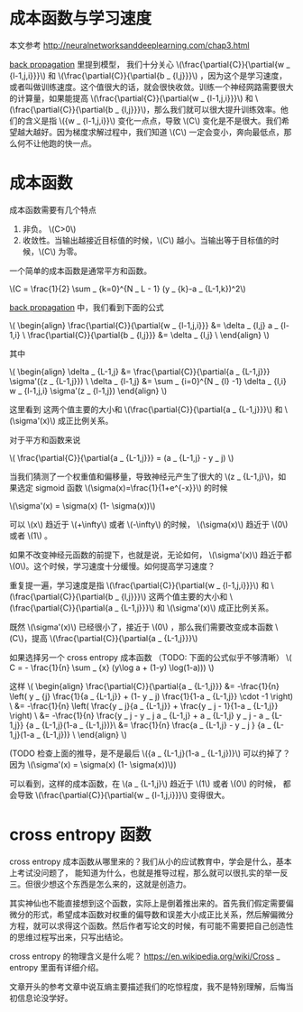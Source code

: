 # 成本函数与学习速度

本文参考 http://neuralnetworksanddeeplearning.com/chap3.html


[back propagation](2017-03-05-backpropagation.html) 里提到模型，
我们十分关心 \\(\frac{\partial{C}}{\partial{w _ {l-1,j,i}}}\\) 和 \\(\frac{\partial{C}}{\partial{b _ {l,j}}}\\) ，因为这个是学习速度，或者叫做训练速度。这个值很大的话，就会很快收敛。训练一个神经网路需要很大的计算量，如果能提高  \\(\frac{\partial{C}}{\partial{w _ {l-1,j,i}}}\\)  和 \\(\frac{\partial{C}}{\partial{b _ {l,j}}}\\)，那么我们就可以很大提升训练效率。他们的含义是指 \\({w _ {l-1,j,i}}\\) 变化一点点，导致 \\(C\\) 变化是不是很大。我们希望越大越好。因为梯度求解过程中，我们知道 \\(C\\) 一定会变小，奔向最低点，那么何不让他跑的快一点。

# 成本函数

成本函数需要有几个特点

1. 非负。 \\(C>0\\)
2. 收敛性。当输出越接近目标值的时候，\\(C\\) 越小。当输出等于目标值的时候，\\(C\\) 为零。

一个简单的成本函数是通常平方和函数。

\\(C = \frac{1}{2} \sum _ {k=0}^{N _ L - 1} (y _ {k}-a _ {L-1,k})^2\\)

[back propagation](2017-03-05-backpropagation.html) 中，我们看到下面的公式

\\(
\begin{align}
\frac{\partial{C}}{\partial{w _ {l-1,j,i}}}
   &= \delta _ {l,j} a _ {l-1,i} \\
\frac{\partial{C}}{\partial{b _ {l,j}}} &=  \delta _ {l,j} \\
\end{align}
\\)

其中

\\(
\begin{align}
\delta _ {L-1,j} &=
\frac{\partial{C}}{\partial{a _ {L-1,j}}} \sigma'({z _ {L-1,j}}) \\
\delta _ {l-1,j} &= \sum _ {i=0}^{N _ {l} -1}
    \delta _ {l,i} w _ {l-1,j,i} \sigma'(z _ {l-1,j})
\end{align}
\\)



这里看到 这两个值主要的大小和 \\(\frac{\partial{C}}{\partial{a _ {L-1,j}}}\\) 和 \\(\sigma'(x)\\) 成正比例关系。

对于平方和函数来说

\\( \frac{\partial{C}}{\partial{a _ {L-1,j}}} = (a _ {L-1,j} - y _ j) \\)

当我们猜测了一个权重值和偏移量，导致神经元产生了很大的 \\(z _ {L-1,j}\\)，如果选定 sigmoid 函数 \\(\sigma(x)=\frac{1}{1+e^{-x}}\\) 的时候

\\(\sigma'(x) = \sigma(x) (1- \sigma(x))\\)

可以 \\(x\\) 趋近于 \\(+\infty\\) 或者 \\(-\infty\\) 的时候， \\(\sigma(x)\\) 趋近于 \\(0\\) 或者 \\(1\\) 。

如果不改变神经元函数的前提下，也就是说，无论如何， \\(\sigma'(x)\\) 趋近于都 \\(0\\)。这个时候，学习速度十分缓慢。如何提高学习速度？

重复提一遍，学习速度是指 \\(\frac{\partial{C}}{\partial{w _ {l-1,j,i}}}\\) 和 \\(\frac{\partial{C}}{\partial{b _ {l,j}}}\\) 这两个值主要的大小和 \\(\frac{\partial{C}}{\partial{a _ {L-1,j}}}\\) 和 \\(\sigma'(x)\\) 成正比例关系。

既然 \\(\sigma'(x)\\) 已经很小了，接近于 \\(0\\) ，那么我们需要改变成本函数 \\(C\\)，提高
\\(\frac{\partial{C}}{\partial{a _ {L-1,j}}}\\)

如果选择另一个 cross entropy 成本函数
（TODO: 下面的公式似乎不够清晰）
\\(
C = - \frac{1}{n} \sum _ {x} (y\log a + (1-y) \log(1-a)))
\\)

这样
\\(
\begin{align}
 \frac{\partial{C}}{\partial{a _ {L-1,j}}}
 &= -\frac{1}{n} \left(
   y _ {j} \frac{1}{a _ {L-1,j}} +
   (1- y _ j) \frac{1}{1-a _ {L-1,j}} \cdot -1
   \right)
 \\
 &= -\frac{1}{n} \left(
   \frac{y _ j}{a _ {L-1,j}} +
   \frac{y _ j - 1}{1-a _ {L-1,j}}
   \right) \\
 &= -\frac{1}{n}
     \frac{y _ j - y _ j a _ {L-1,j} + a _ {L-1,j} y _ j - a _ {L-1,j}}
     {a _ {L-1,j}(1-a _ {L-1,j})}\\
 &= \frac{1}{n}
          \frac{a _ {L-1,j} - y _ j }
          {a _ {L-1,j}(1-a _ {L-1,j})}
   \\
\end{align}
\\)

(TODO 检查上面的推导，是不是最后 \\({a _ {L-1,j}(1-a _ {L-1,j})}\\) 可以约掉了？因为 \\(\sigma'(x) = \sigma(x) (1- \sigma(x))\\))

可以看到，这样的成本函数，在 \\(a _ {L-1,j}\\) 趋近于 \\(1\\) 或者 \\(0\\) 的时候， 都会导致 \\(\frac{\partial{C}}{\partial{w _ {l-1,j,i}}}\\) 变得很大。

# cross entropy 函数

cross entropy 成本函数从哪里来的？我们从小的应试教育中，学会是什么，基本上考试没问题了，
能知道为什么，也就是推导过程，那么就可以很扎实的举一反三。但很少想这个东西是怎么来的，这就是创造力。

其实神仙也不能直接想到这个函数，实际上是倒着推出来的。首先我们假定需要偏微分的形式，希望成本函数对权重的偏导数和误差大小成正比关系，然后解偏微分方程，就可以求得这个函数。然后作者写论文的时候，有可能不需要把自己创造性的思维过程写出来，只写出结论。

cross entropy 的物理含义是什么呢？ https://en.wikipedia.org/wiki/Cross _ entropy 里面有详细介绍。

文章开头的参考文章中说互熵主要描述我们的吃惊程度，我不是特别理解，后悔当初信息论没学好。
